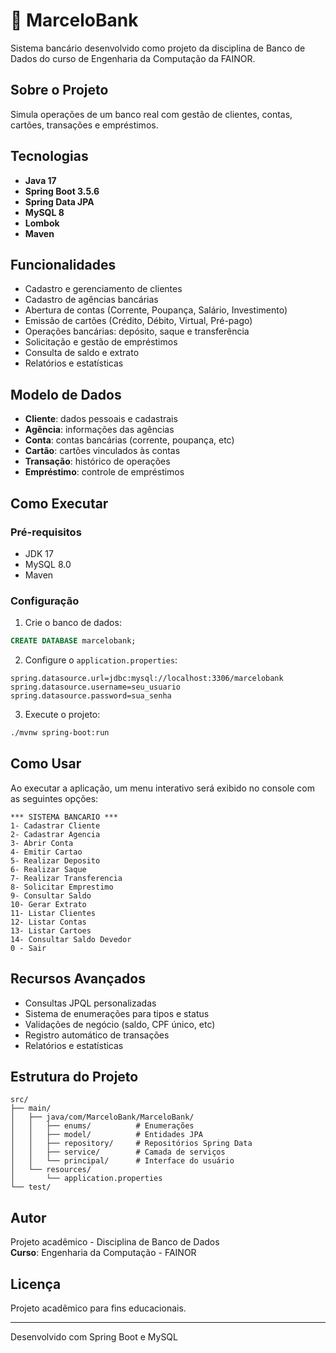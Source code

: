 # 🏦 MarceloBank

Sistema bancário desenvolvido como projeto da disciplina de Banco de Dados do curso de Engenharia da Computação da FAINOR.

## Sobre o Projeto

Simula operações de um banco real com gestão de clientes, contas, cartões, transações e empréstimos.

## Tecnologias

- **Java 17**
- **Spring Boot 3.5.6**
- **Spring Data JPA**
- **MySQL 8**
- **Lombok**
- **Maven**

##  Funcionalidades

- Cadastro e gerenciamento de clientes
- Cadastro de agências bancárias
- Abertura de contas (Corrente, Poupança, Salário, Investimento)
- Emissão de cartões (Crédito, Débito, Virtual, Pré-pago)
- Operações bancárias: depósito, saque e transferência
- Solicitação e gestão de empréstimos
- Consulta de saldo e extrato
- Relatórios e estatísticas

## Modelo de Dados

- **Cliente**: dados pessoais e cadastrais
- **Agência**: informações das agências
- **Conta**: contas bancárias (corrente, poupança, etc)
- **Cartão**: cartões vinculados às contas
- **Transação**: histórico de operações
- **Empréstimo**: controle de empréstimos

##  Como Executar

### Pré-requisitos

- JDK 17
- MySQL 8.0
- Maven

### Configuração

1. Crie o banco de dados:
```sql
CREATE DATABASE marcelobank;
```

2. Configure o `application.properties`:
```properties
spring.datasource.url=jdbc:mysql://localhost:3306/marcelobank
spring.datasource.username=seu_usuario
spring.datasource.password=sua_senha
```

3. Execute o projeto:
```bash
./mvnw spring-boot:run
```

## Como Usar

Ao executar a aplicação, um menu interativo será exibido no console com as seguintes opções:

```
*** SISTEMA BANCARIO ***
1- Cadastrar Cliente
2- Cadastrar Agencia
3- Abrir Conta
4- Emitir Cartao
5- Realizar Deposito
6- Realizar Saque
7- Realizar Transferencia
8- Solicitar Emprestimo
9- Consultar Saldo
10- Gerar Extrato
11- Listar Clientes
12- Listar Contas
13- Listar Cartoes
14- Consultar Saldo Devedor
0 - Sair
```

## Recursos Avançados

- Consultas JPQL personalizadas
- Sistema de enumerações para tipos e status
- Validações de negócio (saldo, CPF único, etc)
- Registro automático de transações
- Relatórios e estatísticas

##  Estrutura do Projeto

```
src/
├── main/
│   ├── java/com/MarceloBank/MarceloBank/
│   │   ├── enums/          # Enumerações
│   │   ├── model/          # Entidades JPA
│   │   ├── repository/     # Repositórios Spring Data
│   │   ├── service/        # Camada de serviços
│   │   └── principal/      # Interface do usuário
│   └── resources/
│       └── application.properties
└── test/
```

##  Autor

Projeto acadêmico - Disciplina de Banco de Dados  
**Curso**: Engenharia da Computação - FAINOR

##  Licença

Projeto acadêmico para fins educacionais.

---

Desenvolvido com Spring Boot e MySQL 
